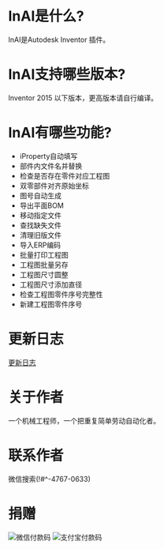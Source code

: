 # InAI是什么?
InAI是Autodesk Inventor 插件。

# InAI支持哪些版本?
Inventor 2015 以下版本，更高版本请自行编译。

# InAI有哪些功能?
- iProperty自动填写
- 部件内文件名并替换
- 检查是否存在零件对应工程图
- 双零部件对齐原始坐标
- 图号自动生成
- 导出平面BOM
- 移动指定文件
- 查找缺失文件
- 清理旧版文件
- 导入ERP编码
- 批量打印工程图
- 工程图批量另存
- 工程图尺寸圆整
- 工程图尺寸添加直径
- 检查工程图零件序号完整性
- 新建工程图零件序号

# 更新日志
[更新日志](https://gitcode.net/leaky114/inventoraddin/-/blob/master/CHANGELOG)


# 关于作者
一个机械工程师，一个把重复简单劳动自动化者。

# 联系作者
微信搜索(!#^-4767-0633)

# 捐赠
![微信付款码](https://gitcode.net/leaky114/inventoraddin/-/raw/master/Resources/%E5%BE%AE%E4%BF%A1.bmp)  ![支付宝付款码](https://gitcode.net/leaky114/inventoraddin/-/raw/master/Resources/%E6%94%AF%E4%BB%98%E5%AE%9D.bmp)
